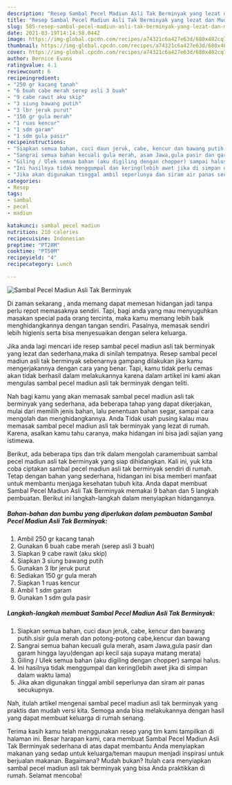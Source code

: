 ```yaml
---
description: "Resep Sambal Pecel Madiun Asli Tak Berminyak yang lezat dan Mudah Dibuat"
title: "Resep Sambal Pecel Madiun Asli Tak Berminyak yang lezat dan Mudah Dibuat"
slug: 585-resep-sambal-pecel-madiun-asli-tak-berminyak-yang-lezat-dan-mudah-dibuat
date: 2021-03-19T14:14:58.044Z
image: https://img-global.cpcdn.com/recipes/a74321c6a427e63d/680x482cq70/sambal-pecel-madiun-asli-tak-berminyak-foto-resep-utama.jpg
thumbnail: https://img-global.cpcdn.com/recipes/a74321c6a427e63d/680x482cq70/sambal-pecel-madiun-asli-tak-berminyak-foto-resep-utama.jpg
cover: https://img-global.cpcdn.com/recipes/a74321c6a427e63d/680x482cq70/sambal-pecel-madiun-asli-tak-berminyak-foto-resep-utama.jpg
author: Bernice Evans
ratingvalue: 4.1
reviewcount: 6
recipeingredient:
- "250 gr kacang tanah"
- "6 buah cabe merah serep asli 3 buah"
- "9 cabe rawit aku skip"
- "3 siung bawang putih"
- "3 lbr jeruk purut"
- "150 gr gula merah"
- "1 ruas kencur"
- "1 sdm garam"
- "1 sdm gula pasir"
recipeinstructions:
- "Siapkan semua bahan, cuci daun jeruk, cabe, kencur dan bawang putih.sisir gula merah dan potong-potong cabe,kencur dan bawang"
- "Sangrai semua bahan kecuali gula merah, asam Jawa,gula pasir dan garam hingga layu(dengan api kecil saja supaya matang merata)"
- "Giling / Ulek semua bahan (aku digiling dengan chopper) sampai halus."
- "Ini hasilnya tidak menggumpal dan kering(lebih awet jika di simpan dalam waktu lama)"
- "Jika akan digunakan tinggal ambil seperlunya dan siram air panas secukupnya."
categories:
- Resep
tags:
- sambal
- pecel
- madiun

katakunci: sambal pecel madiun 
nutrition: 210 calories
recipecuisine: Indonesian
preptime: "PT28M"
cooktime: "PT50M"
recipeyield: "4"
recipecategory: Lunch

---
```



![Sambal Pecel Madiun Asli Tak Berminyak](https://img-global.cpcdn.com/recipes/a74321c6a427e63d/680x482cq70/sambal-pecel-madiun-asli-tak-berminyak-foto-resep-utama.jpg)

Di zaman  sekarang , anda memang dapat memesan hidangan jadi tanpa perlu repot memasaknya sendiri. Tapi, bagi anda yang mau menyuguhkan masakan special pada orang tercinta, maka kamu memang lebih baik menghidangkannya dengan tangan sendiri. Pasalnya, memasak sendiri lebih higienis serta bisa menyesuaikan dengan selera keluarga.

Jika anda lagi mencari ide resep sambal pecel madiun asli tak berminyak yang lezat dan sederhana,maka di sinilah tempatnya. Resep sambal pecel madiun asli tak berminyak  sebenarnya gampang dilakukan jika kamu mengerjakannya dengan cara yang benar. Tapi, kamu tidak perlu cemas akan tidak berhasil dalam melakukannya 
karena dalam artikel ini kami akan mengulas sambal pecel madiun asli tak berminyak dengan teliti.  



Nah bagi kamu yang akan memasak sambal pecel madiun asli tak berminyak yang sederhana, ada beberapa tahap yang dapat dikerjakan, mulai dari memilih jenis bahan, lalu penentuan bahan segar, sampai cara mengolah dan menghidangkannya. Anda Tidak usah pusing kalau mau memasak sambal pecel madiun asli tak berminyak yang lezat di rumah. Karena, asalkan kamu  tahu caranya, maka hidangan ini bisa jadi sajian yang istimewa.

Berikut, ada beberapa tips dan trik dalam mengolah caramembuat sambal pecel madiun asli tak berminyak yang siap dihidangkan. Kali ini, yuk kita coba ciptakan sambal pecel madiun asli tak berminyak sendiri di rumah. Tetap dengan bahan yang sederhana, hidangan ini bisa memberi manfaat untuk membantu menjaga kesehatan tubuh kita. Anda dapat membuat Sambal Pecel Madiun Asli Tak Berminyak memakai 9 bahan dan 5 langkah pembuatan. Berikut ini langkah-langkah dalam menyiapkan hidangannya.

<!--inarticleads1-->

##### Bahan-bahan dan bumbu yang diperlukan dalam pembuatan Sambal Pecel Madiun Asli Tak Berminyak:

1. Ambil 250 gr kacang tanah
1. Gunakan 6 buah cabe merah (serep asli 3 buah)
1. Siapkan 9 cabe rawit (aku skip)
1. Siapkan 3 siung bawang putih
1. Gunakan 3 lbr jeruk purut
1. Sediakan 150 gr gula merah
1. Siapkan 1 ruas kencur
1. Ambil 1 sdm garam
1. Gunakan 1 sdm gula pasir




<!--inarticleads2-->

##### Langkah-langkah membuat Sambal Pecel Madiun Asli Tak Berminyak:

1. Siapkan semua bahan, cuci daun jeruk, cabe, kencur dan bawang putih.sisir gula merah dan potong-potong cabe,kencur dan bawang
1. Sangrai semua bahan kecuali gula merah, asam Jawa,gula pasir dan garam hingga layu(dengan api kecil saja supaya matang merata)
1. Giling / Ulek semua bahan (aku digiling dengan chopper) sampai halus.
1. Ini hasilnya tidak menggumpal dan kering(lebih awet jika di simpan dalam waktu lama)
1. Jika akan digunakan tinggal ambil seperlunya dan siram air panas secukupnya.




Nah, itulah artikel mengenai  sambal pecel madiun asli tak berminyak  yang praktis dan mudah versi kita. Semoga anda bisa melakukannya dengan hasil yang dapat membuat keluarga di rumah senang. 

Terima kasih kamu telah menggunakan resep yang tim kami tampilkan di halaman ini. Besar harapan kami, cara membuat  Sambal Pecel Madiun Asli Tak Berminyak sederhana di atas dapat membantu Anda menyiapkan makanan yang sedap untuk keluarga/teman maupun menjadi inspirasi untuk berjualan makanan. Bagaimana? Mudah bukan? Itulah cara menyiapkan sambal pecel madiun asli tak berminyak yang bisa Anda praktikkan di rumah. Selamat mencoba!


